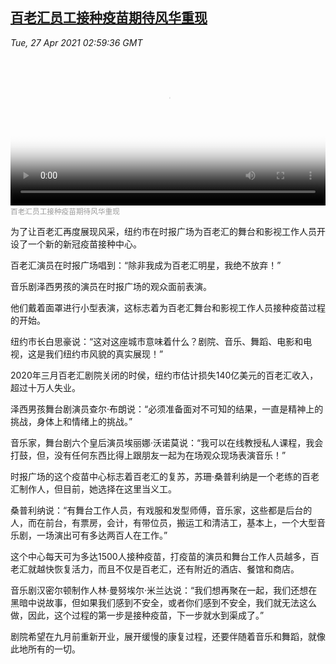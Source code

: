 <!--1619492942000-->
[百老汇员工接种疫苗期待风华重现](https://www.voachinese.com/a/new-vaccine-center-for-broadway-workers-opens-in-nyc-20210426/5867717.html)
------

<div><i>Tue, 27 Apr 2021 02:59:36 GMT</i></div><video poster="https://images.weserv.nl?url=gdb.voanews.com/cbc56588-6488-43bc-8249-395e95413a64_tv_r1_s_w900.jpg" src="https://av.voanews.com/Videoroot/Pangeavideo/2021/04/c/cb/cbc56588-6488-43bc-8249-395e95413a64_240p.mp4" style="width:100%" controls></video><div><small style="color: #999;">百老汇员工接种疫苗期待风华重现</small></div><p>为了让百老汇再度展现风采，纽约市在时报广场为百老汇的舞台和影视工作人员开设了一个新的新冠疫苗接种中心。</p><p>百老汇演员在时报广场唱到：“除非我成为百老汇明星，我绝不放弃！”</p><p>音乐剧泽西男孩的演员在时报广场的观众面前表演。</p><p>他们戴着面罩进行小型表演，这标志着为百老汇舞台和影视工作人员接种疫苗过程的开始。</p><p>纽约市长白思豪说：“这对这座城市意味着什么？剧院、音乐、舞蹈、电影和电视，这是我们纽约市风貌的真实展现！”</p><p>2020年三月百老汇剧院关闭的时侯，纽约市估计损失140亿美元的百老汇收入，超过十万人失业。</p><p>泽西男孩舞台剧演员查尔·布朗说：“必须准备面对不可知的结果，一直是精神上的挑战，身体上和情绪上的挑战。”</p><p>音乐家，舞台剧六个皇后演员埃丽娜·沃诺莫说：“我可以在线教授私人课程，我会打鼓，但，没有任何东西比得上跟朋友一起为在场观众现场表演音乐！”</p><p>时报广场的这个疫苗中心标志着百老汇的复苏，苏珊·桑普利纳是一个老练的百老汇制作人，但目前，她选择在这里当义工。</p><p>桑普利纳说：“有舞台工作人员，有戏服和发型师傅，音乐家，这些都是后台的人，而在前台，有票房，会计，有带位员，搬运工和清洁工，基本上，一个大型音乐剧，一场演出可有多达两百人在工作。”</p><p>这个中心每天可为多达1500人接种疫苗，打疫苗的演员和舞台工作人员越多，百老汇就越快恢复活力，而且不仅是百老汇，还有附近的酒店、餐馆和商店。</p><p>音乐剧汉密尔顿制作人林·曼努埃尔·米兰达说：“我们想再聚在一起，我们还想在黑暗中说故事，但如果我们感到不安全，或者你们感到不安全，我们就无法这么做，因此，这个过程的第一步是接种疫苗，下一步就水到渠成了。”</p><p>剧院希望在九月前重新开业，展开缓慢的康复过程，还要伴随着音乐和舞蹈，就像此地所有的一切。</p><p> </p>
